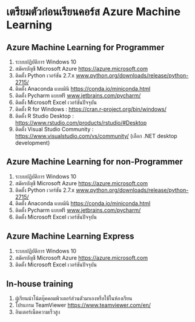 # เตรียมตัวก่อนเรียนคอร์ส Azure Machine Learning <br>
## Azure Machine Learning for Programmer <br>
1. ระบบปฏิบัติการ Windows 10<br>
2. สมัครบัญชี Microsoft Azure https://azure.microsoft.com<br>
3. ติดตั้ง Python เวอร์ชัน 2.7.x www.python.org/downloads/release/python-2715/<br>
4. ติดตั้ง Anaconda แบบมินิ https://conda.io/miniconda.html<br>
5. ติดตั้ง  Pycharm แบบฟรี www.jetbrains.com/pycharm/<br>
6. ติดตั้ง Microsoft Excel เวอร์ชันปัจจุบัน<br>
7. ติดตั้ง R for Windows : https://cran.r-project.org/bin/windows/<br>
8. ติดตั้ง R Studio Desktop : https://www.rstudio.com/products/rstudio/#Desktop<br>
9. ติดตั้ง Visual Studio Community : https://www.visualstudio.com/vs/community/ (เลือก .NET desktop development)<br>
## Azure Machine Learning for non-Programmer<br>
1. ระบบปฏิบัติการ Windows 10<br>
2. สมัครบัญชี Microsoft Azure https://azure.microsoft.com<br>
3. ติดตั้ง Python เวอร์ชัน 2.7.x www.python.org/downloads/release/python-2715/<br>
4. ติดตั้ง Anaconda แบบมินิ https://conda.io/miniconda.html<br>
5. ติดตั้ง  Pycharm แบบฟรี www.jetbrains.com/pycharm/<br>
6. ติดตั้ง Microsoft Excel เวอร์ชันปัจจุบัน<br>
## Azure Machine Learning Express<br>
1. ระบบปฏิบัติการ Windows 10<br>
2. สมัครบัญชี Microsoft Azure https://azure.microsoft.com<br>
3. ติดตั้ง Microsoft Excel เวอร์ชันปัจจุบัน<br>
## In-house training<br>
1. ผู้เรียนนำโน้ตบุ๊คคอมพิวเตอร์ส่วนตัวมาเองหรือใช้ในห้องเรียน<br>
2. โปรแกรม TeamViewer https://www.teamviewer.com/en/<br>
3. อินเตอร์เน็ตความเร็วสูง
